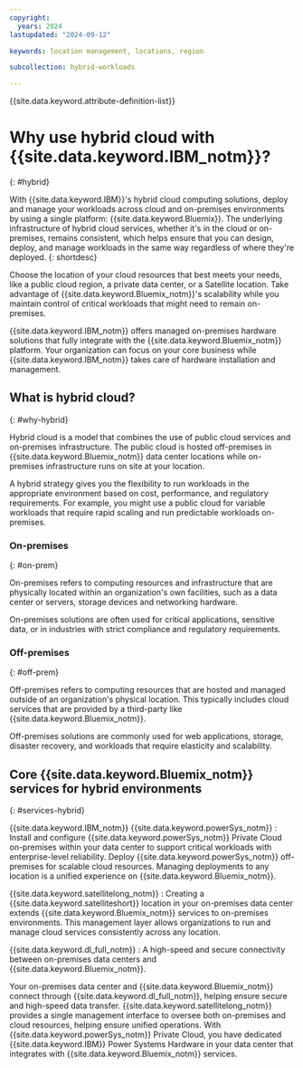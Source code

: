 ```yaml
---
copyright:
  years: 2024
lastupdated: "2024-09-12"

keywords: location management, locations, region

subcollection: hybrid-workloads

---
```


{{site.data.keyword.attribute-definition-list}}

# Why use hybrid cloud with {{site.data.keyword.IBM_notm}}?
{: #hybrid}

With {{site.data.keyword.IBM}}'s hybrid cloud computing solutions, deploy and manage your workloads across cloud and on-premises environments by using a single platform: {{site.data.keyword.Bluemix}}. The underlying infrastructure of hybrid cloud services, whether it's in the cloud or on-premises, remains consistent, which helps ensure that you can design, deploy, and manage workloads in the same way regardless of where they're deployed.
{: shortdesc}

Choose the location of your cloud resources that best meets your needs, like a public cloud region, a private data center, or a Satellite location. Take advantage of {{site.data.keyword.Bluemix_notm}}'s scalability while you maintain control of critical workloads that might need to remain on-premises.

{{site.data.keyword.IBM_notm}} offers managed on-premises hardware solutions that fully integrate with the {{site.data.keyword.Bluemix_notm}} platform. Your organization can focus on your core business while {{site.data.keyword.IBM_notm}} takes care of hardware installation and management.

## What is hybrid cloud?
{: #why-hybrid}

Hybrid cloud is a model that combines the use of public cloud services and on-premises infrastructure. The public cloud is hosted off-premises in {{site.data.keyword.Bluemix_notm}} data center locations while on-premises infrastructure runs on site at your location.

A hybrid strategy gives you the flexibility to run workloads in the appropriate environment based on cost, performance, and regulatory requirements. For example, you might use a public cloud for variable workloads that require rapid scaling and run predictable workloads on-premises.


### On-premises
{: #on-prem}

On-premises refers to computing resources and infrastructure that are physically located within an organization's own facilities, such as a data center or servers, storage devices and networking hardware.

On-premises solutions are often used for critical applications, sensitive data, or in industries with strict compliance and regulatory requirements.

### Off-premises
{: #off-prem}

Off-premises refers to computing resources that are hosted and managed outside of an organization's physical location. This typically includes cloud services that are provided by a third-party like {{site.data.keyword.Bluemix_notm}}.

Off-premises solutions are commonly used for web applications, storage, disaster recovery, and workloads that require elasticity and scalability.

## Core {{site.data.keyword.Bluemix_notm}} services for hybrid environments
{: #services-hybrid}

{{site.data.keyword.IBM_notm}} {{site.data.keyword.powerSys_notm}}
:   Install and configure {{site.data.keyword.powerSys_notm}} Private Cloud on-premises within your data center to support critical workloads with enterprise-level reliability. Deploy {{site.data.keyword.powerSys_notm}} off-premises for scalable cloud resources. Managing deployments to any location is a unified experience on {{site.data.keyword.Bluemix_notm}}.

{{site.data.keyword.satellitelong_notm}}
:   Creating a {{site.data.keyword.satelliteshort}} location in your on-premises data center extends {{site.data.keyword.Bluemix_notm}} services to on-premises environments. This management layer allows organizations to run and manage cloud services consistently across any location.

{{site.data.keyword.dl_full_notm}}
:   A high-speed and secure connectivity between on-premises data centers and {{site.data.keyword.Bluemix_notm}}.



Your on-premises data center and {{site.data.keyword.Bluemix_notm}} connect through {{site.data.keyword.dl_full_notm}}, helping ensure secure and high-speed data transfer. {{site.data.keyword.satellitelong_notm}} provides a single management interface to oversee both on-premises and cloud resources, helping ensure unified operations. With {{site.data.keyword.powerSys_notm}} Private Cloud, you have dedicated {{site.data.keyword.IBM}} Power Systems Hardware in your data center that integrates with {{site.data.keyword.Bluemix_notm}} services.
